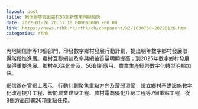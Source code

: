 ```yaml
---
layout: post
title: 網信辦等提出農村5G創新應用明顯加快
date: 2022-01-26 20:33:18.000000000 +08:00
link: https://news.rthk.hk/rthk/ch/component/k2/1630750-20220126.htm
categories: rthk
---
```


內地網信辦等10個部門，印發數字鄉村發展行動計劃，提出明年數字鄉村發展取得階段性進展。農村互聯網普及率與網絡質量明顯提高；到2025年數字鄉村發展取得重要進展。鄉村4G深化普及、5G創新應用、農業生產經營數字化轉型明顯加快。

網信辦在官網上表示，行動計劃聚焦重點方向及薄弱環節，設立鄉村基礎設施數字化改造提升工程、智能農業建設工程、農村電商優化升級工程等7個重點工程，從8個方面部署26項重點任務。
